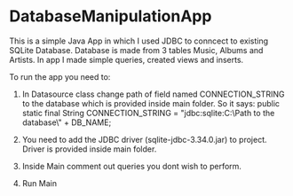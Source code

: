 # DatabaseManipulationApp

This is a simple Java App in which I used JDBC to conncect to existing SQLite Database.
Database is made from 3 tables Music, Albums and Artists.
In app I made simple queries, created views and inserts.

To run the app you need to:

1. In Datasource class change path of field named CONNECTION_STRING to the database which is provided inside main folder.
   So it says: public static final String CONNECTION_STRING =
                "jdbc:sqlite:C:\\Path to the database\\" + DB_NAME;
                
2. You need to add the JDBC driver (sqlite-jdbc-3.34.0.jar) to project. Driver is provided inside main folder.
3. Inside Main comment out queries you dont wish to perform.
4. Run Main

